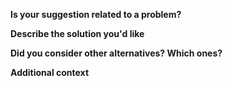 **Is your suggestion related to a problem?**
<!-- Example: "I've been a having a problem with ... because ..." -->

**Describe the solution you'd like**
<!-- Example: "I'd like ... so that ..." -->

**Did you consider other alternatives? Which ones?**
<!-- Example: "I tried using ... and ..., but neither ..." -->

**Additional context**
<!-- Here's a good place to put some images/screenshots and any additional comments you may have -->

<!-- 
General tips when making Suggestions:
- Always check to see if anyone else hasn't already made the suggestion
- Be concise and clear in what you write
- Examples and Reference Points can help explaining an idea
-->